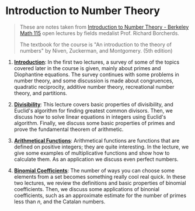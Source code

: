 # Introduction to Number Theory

> These are notes taken from [Introduction to Number Theory - Berkeley Math 115](https://www.youtube.com/playlist?list=PL8yHsr3EFj53L8sMbzIhhXSAOpuZ1Fov8) open lectures by fields medalist Prof. Richard Borcherds.
>
> The textbook for the course is "An introduction to the theory of numbers" by Niven, Zuckerman, and Montgomery. (5th edition)

1. [**Introduction**](./introduction.md): In the first two lectures, a survey of some of the topics covered later in the course is given, mainly about primes and Diophantine equations. The survey continues with some problems in number theory, and some discussion is made about congruences, quadratic reciprocity, additive number theory, recreational number theory, and partitions.

1. [**Divisibility**](./divisibility.md): This lecture covers basic properties of divisibility, and Euclid's algorithm for finding greatest common divisors. Then, we discuss how to solve linear equations in integers using Euclid's algorithm. Finally, we discuss some basic properties of primes and prove the fundamental theorem of arithmetic.

1. [**Arithmetical Functions**](./arithmetical-functions.md): Arithmetical functions are functions that are defined on positive integers; they are quite interesting. In the lecture, we give some examples of multiplicative functions and show how to calculate them. As an application we discuss even perfect numbers.

1. [**Binomial Coefficients**](./binomial-coefficients.md): The number of ways you can choose some elements from a set becomes something really cool real quick. In these two lectures, we review the definitions and basic properties of binomial coefficients. Then, we discuss some applications of binonial coefficients, such as an approximate estimate for the number of primes less than $n$, and the Catalan numbers.
